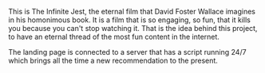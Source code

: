 This is The Infinite Jest, the eternal film that David Foster Wallace imagines in his homonimous book. It is a film that is so engaging, so fun, that it kills you because you can't stop watching it. That is the idea behind this project, to have an eternal thread of the most fun content in the internet.

The landing page is connected to a server that has a script running 24/7 which brings all the time a new recommendation to the present.
